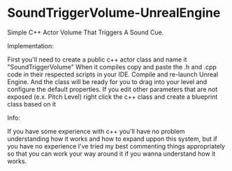 # SoundTriggerVolume-UnrealEngine
Simple C++ Actor Volume That Triggers A Sound Cue.

Implementation:

First you'll need to create a public c++ actor class and name it "SoundTriggerVolume"
When it compiles copy and paste the .h and .cpp code in their respected scripts in your IDE.
Compile and re-launch Unreal Engine.
And the class will be ready for you to drag into your level and configure the default properties.
If you edit other parameters that are not exposed (e.x. Pitch Level) right click the c++ class and create a blueprint class based on it

Info:

If you have some experience with c++ you'll have no problem understanding how it works and how to expand uppon this system,
but if you have no experience I've tried my best commenting things appropriately so that you can work your way around it if you wanna understand how it works.



